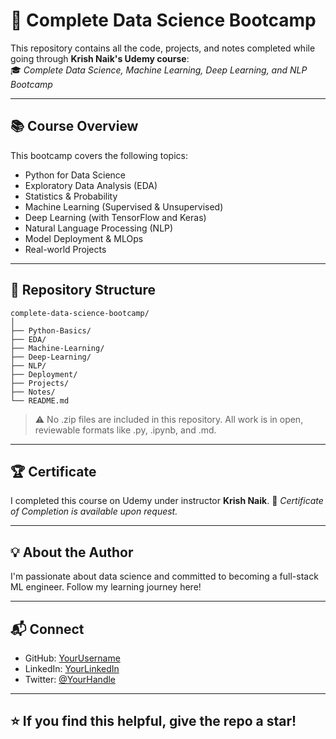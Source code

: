 # 🧠 Complete Data Science Bootcamp

This repository contains all the code, projects, and notes completed while going through **Krish Naik's Udemy course**:  
🎓 *Complete Data Science, Machine Learning, Deep Learning, and NLP Bootcamp*

---

## 📚 Course Overview

This bootcamp covers the following topics:
- Python for Data Science
- Exploratory Data Analysis (EDA)
- Statistics & Probability
- Machine Learning (Supervised & Unsupervised)
- Deep Learning (with TensorFlow and Keras)
- Natural Language Processing (NLP)
- Model Deployment & MLOps
- Real-world Projects

---

## 📁 Repository Structure

```
complete-data-science-bootcamp/
│
├── Python-Basics/
├── EDA/
├── Machine-Learning/
├── Deep-Learning/
├── NLP/
├── Deployment/
├── Projects/
├── Notes/
└── README.md
```

> ⚠️ No .zip files are included in this repository. All work is in open, reviewable formats like .py, .ipynb, and .md.

---

## 🏆 Certificate

I completed this course on Udemy under instructor **Krish Naik**.
📜 *Certificate of Completion is available upon request.*

---

## 💡 About the Author

I'm passionate about data science and committed to becoming a full-stack ML engineer. Follow my learning journey here!

---

## 📬 Connect

- GitHub: [YourUsername](https://github.com/YourUsername)
- LinkedIn: [YourLinkedIn](https://linkedin.com/in/yourprofile)
- Twitter: [@YourHandle](https://twitter.com/yourhandle)

---

## ⭐️ If you find this helpful, give the repo a star!